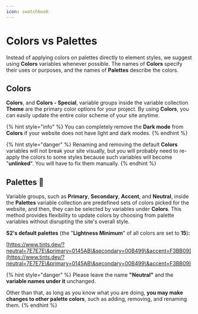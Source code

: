 ```yaml
---
icon: swatchbook
---
```


# Colors vs Palettes

Instead of applying colors on palettes directly to element styles, we suggest using **Colors** variables whenever possible. The names of **Colors** specify their uses or purposes, and the names of **Palettes** describe the colors.



## Colors

**Colors**, and **Colors - Special**, variable groups inside the variable collection **Theme** are the primary color options for your project. By using **Colors**, you can easily update the entire color scheme of your site anytime.

{% hint style="info" %}
You can completely remove the **Dark mode** from **Colors** if your website does not have light and dark modes.
{% endhint %}

{% hint style="danger" %}
Renaming and removing the default **Colors** variables will not break your site visually, but you will probably need to re-apply the colors to some styles because such variables will become "**unlinked**". You will have to fix them manually.
{% endhint %}



## Palettes :art:

Variable groups, such as **Primary**, **Secondary**, **Accent**, and **Neutral**, inside the **Palettes** variable collection are predefined sets of colors picked for the website, and then, they can be selected by variables under **Colors**. This method provides flexibility to update colors by choosing from palette variables without disrupting the site's overall style.

**S2's default palettes** (the "**Lightness Minimum**" of all colors are set to **15**)**:**

[https://www.tints.dev/?neutral=7E7E7E\&primary=0145AB\&secondary=00B499\&accent=F3BB09](https://www.tints.dev/?neutral=7E7E7E\&primary=0145AB\&secondary=00B499\&accent=F3BB09)

{% hint style="danger" %}
Please leave the name **"Neutral"** and the **variable names under it** unchanged.

Other than that, as long as you know what you are doing, **you may make changes to other palette colors**, such as adding, removing, and renaming them.
{% endhint %}



